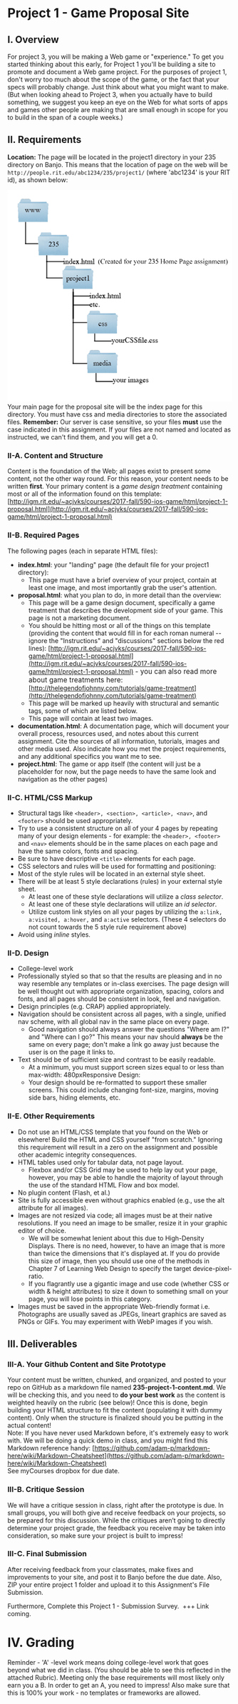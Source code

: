 # Project 1 - Game Proposal Site

## I. Overview

For project 3, you will be making a Web game or "experience." To get you started thinking about this early, for Project 1 you'll be building a site to promote and document a Web game project. For the purposes of project 1, don't worry too much about the scope of the game, or the fact that your specs will probably change. Just think about what you might want to make. (But when looking ahead to Project 3, when you actually have to build something, we suggest you keep an eye on the Web for what sorts of apps and games other people are making that are small enough in scope for you to build in the span of a couple weeks.)

## II. Requirements

**Location:** The page will be located in the project1 directory in your 235 directory on Banjo. This means that the location of page on the web will be `http://people.rit.edu/abc1234/235/project1/` (where 'abc1234' is your RIT id), as shown below:

![Project 1 File Structure](_images/Project1Structure2019-235.png "Project 1 File Structure")  
Your main page for the proposal site will be the index page for this directory. You must have css and media directories to store the associated files. **Remember:** Our server is case sensitive, so your files **must** use the case indicated in this assignment. If your files are not named and located as instructed, we can't find them, and you will get a 0.

### II-A. Content and Structure

Content is the foundation of the Web; all pages exist to present some content, not the other way round. For this reason, your content needs to be written **first**. Your primary content is a _game design treatment_ containing most or all of the information found on this template: [http://igm.rit.edu/~acjvks/courses/2017-fall/590-ios-game/html/project-1-proposal.html](http://igm.rit.edu/~acjvks/courses/2017-fall/590-ios-game/html/project-1-proposal.html)


### II-B. Required Pages

The following pages (each in separate HTML files):
- **index.html**: your "landing" page (the default file for your project1 directory):
    - This page must have a brief overview of your project, contain at least one image, and most importantly grab the user's attention.
- **proposal.html**: what you plan to do, in more detail than the overview:
    - This page will be a game design document, specifically a game treatment that describes the development side of your game. This page is not a marketing document.
    - You should be hitting most or all of the things on this template (providing the content that would fill in for each roman numeral -- ignore the "Instructions" and "discussions" sections below the red lines): [http://igm.rit.edu/~acjvks/courses/2017-fall/590-ios-game/html/project-1-proposal.html](http://igm.rit.edu/~acjvks/courses/2017-fall/590-ios-game/html/project-1-proposal.html) <span style="font-size: 0.95rem; letter-spacing: 0.01rem;">- you can also read more about game treatments here:</span> [http://thelegendofjohnny.com/tutorials/game-treatment](http://thelegendofjohnny.com/tutorials/game-treatment)
    - This page will be marked up heavily with structural and semantic tags, some of which are listed below.
    - This page will contain at least two images.
- **documentation.html**: A documentation page, which will document your overall process, resources used, and notes about this current assignment. Cite the sources of all information, tutorials, images and other media used. Also indicate how you met the project requirements, and any additional specifics you want me to see.
- **project.html**: The game or app itself (the content will just be a placeholder for now, but the page needs to have the same look and navigation as the other pages)

### II-C. HTML/CSS Markup

- Structural tags like `<header>, <section>, <article>, <nav>`, and `<footer>` should be used appropriately.
- Try to use a consistent structure on all of your 4 pages by repeating many of your design elements - for example: the `<header>, <footer>` and `<nav>` elements should be in the same places on each page and have the same colors, fonts and spacing.
- Be sure to have descriptive `<title>` elements for each page.
- CSS selectors and rules will be used for formatting and positioning:
- Most of the style rules will be located in an external style sheet.
- There will be at least 5 style declarations (rules) in your external style sheet.
    - At least one of these style declarations will utilize a _class selector_.
    - At least one of these style declarations will utilize an _id selector_.
    - Utilize custom link styles on all your pages by utilizing the `a:link, a:visited, a:hover,` and `a:active` selectors. (These 4 selectors do not count towards the 5 style rule requirement above)
- Avoid using *inline* styles.

### II-D. Design

- College-level work
- Professionally styled so that so that the results are pleasing and in no way resemble any templates or in-class exercises. The page design will be well thought out with appropriate organization, spacing, colors and fonts, and all pages should be consistent in look, feel and navigation.
- Design principles (e.g. CRAP) applied appropriately.
- Navigation should be consistent across all pages, with a single, unified nav scheme, with all global nav in the same place on every page.
    - Good navigation should always answer the questions "Where am I?" and "Where can I go?" This means your nav should **always** be the same on every page; don't make a link go away just because the user is on the page it links to.
- Text should be of sufficient size and contrast to be easily readable.
    - At a minimum, you must support screen sizes equal to or less than max-width: 480pxResponsive Design:
    - Your design should be re-formatted to support these smaller screens. This could include changing font-size, margins, moving side bars, hiding elements, etc.

### II-E. Other Requirements

- Do not use an HTML/CSS template that you found on the Web or elsewhere! Build the HTML and CSS yourself "from scratch." Ignoring this requirement will result in a zero on the assignment and possible other academic integrity consequences.
- HTML tables used only for tabular data, not page layout.
    - Flexbox and/or CSS Grid may be used to help lay out your page, however, you may be able to handle the majority of layout through the use of the standard HTML Flow and box model.
- No plugin content (Flash, et al.)
- Site is fully accessible even without graphics enabled (e.g., use the alt attribute for all images).
- Images are not resized via code; all images must be at their native resolutions. If you need an image to be smaller, resize it in your graphic editor of choice.
    - We will be somewhat lenient about this due to High-Density Displays. There is no need, however, to have an image that is more than twice the dimensions that it's displayed at. If you do provide this size of image, then you should use one of the methods in Chapter 7 of Learning Web Design to specify the target device-pixel-ratio.
    - If you flagrantly use a gigantic image and use code (whether CSS or width & height attributes) to size it down to something small on your page, you will lose points in this category.
- Images must be saved in the appropriate Web-friendly format i.e. Photographs are usually saved as JPEGs, lineart graphics are saved as PNGs or GIFs. You may experiment with WebP images if you wish.

## III. Deliverables

### III-A. Your Github Content and Site Prototype

Your content must be written, chunked, and organized, and posted to your repo on GitHub as a markdown file named **235-project-1-content.md**. We will be checking this, and you need to **do your best work** as the content is weighted heavily on the rubric (see below)! Once this is done, begin building your HTML structure to fit the content (populating it with dummy content). Only when the structure is finalized should you be putting in the actual content!  
Note: If you have never used Markdown before, it's extremely easy to work with. We will be doing a quick demo in class, and you might find this Markdown reference handy: [https://github.com/adam-p/markdown-here/wiki/Markdown-Cheatsheet](https://github.com/adam-p/markdown-here/wiki/Markdown-Cheatsheet)  
See myCourses dropbox for due date.

### III-B. Critique Session

We will have a critique session in class, right after the prototype is due. In small groups, you will both give and receive feedback on your projects, so be prepared for this discussion. While the critiques aren’t going to directly determine your project grade, the feedback you receive may be taken into consideration, so make sure your project is built to impress!

### III-C. Final Submission

After receiving feedback from your classmates, make fixes and improvements to your site, and post it to Banjo before the due date. Also, ZIP your entire project 1 folder and upload it to this Assignment's File Submission.

Furthermore, Complete this Project 1 - Submission Survey.  +++ Link coming.

# IV. Grading

Reminder - 'A' -level work means doing college-level work that goes beyond what we did in class. (You should be able to see this reflected in the attached Rubric). Meeting only the base requirements will most likely only earn you a B. In order to get an A, you need to impress! Also make sure that this is 100% your work - no templates or frameworks are allowed.

